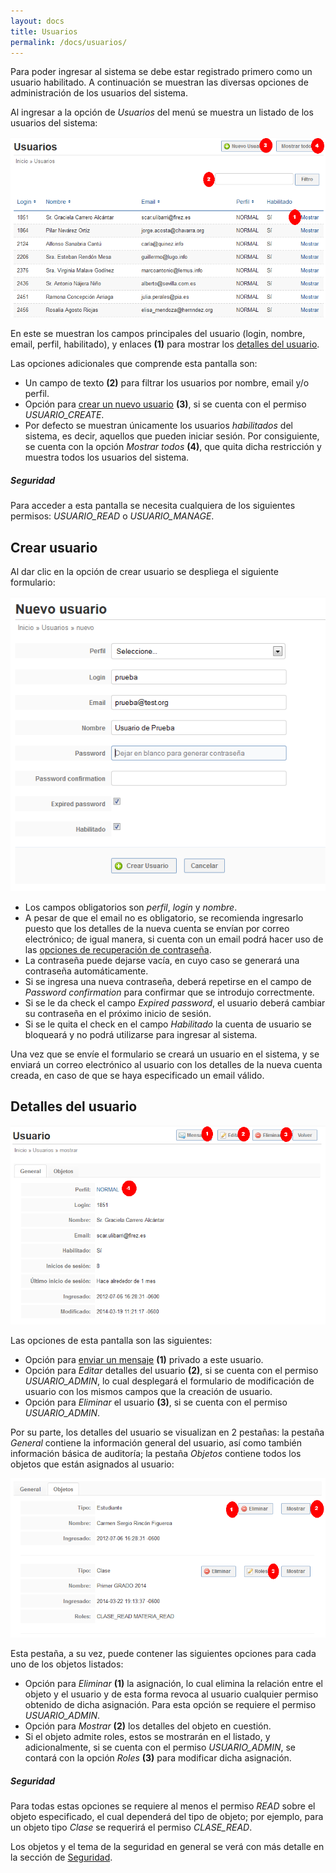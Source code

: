 ```yaml
---
layout: docs
title: Usuarios
permalink: /docs/usuarios/
---
```


Para poder ingresar al sistema se debe estar registrado primero como un usuario habilitado. A continuación se muestran las diversas opciones
de administración de los usuarios del sistema.

Al ingresar a la opción de *Usuarios* del menú se muestra un listado de los usuarios del sistema:

![listado](/img/docs/usuarios_index.png)

En este se muestran los campos principales del usuario (login, nombre, email, perfil, habilitado), y enlaces **(1)** para mostrar los
[detalles del usuario](#detalles_del_usuario).

Las opciones adicionales que comprende esta pantalla son: 

- Un campo de texto **(2)** para filtrar los usuarios por nombre, email y/o perfil.
- Opción para [crear un nuevo usuario](#crear_usuario) **(3)**, si se cuenta con el permiso *USUARIO_CREATE*.
- Por defecto se muestran únicamente los usuarios *habilitados* del sistema, es decir, aquellos que pueden iniciar sesión. Por consiguiente,
  se cuenta con la opción *Mostrar todos* **(4)**, que quita dicha restricción y muestra todos los usuarios del sistema.

<div class="note info">
  <h5>Seguridad</h5>
  <p>Para acceder a esta pantalla se necesita cualquiera de los siguientes permisos: <i>USUARIO_READ</i> o <i>USUARIO_MANAGE</i>.</p>
</div>

## Crear usuario

Al dar clic en la opción de crear usuario se despliega el siguiente formulario:

![crear](/img/docs/usuarios_new.png)

- Los campos obligatorios son *perfil*, *login* y *nombre*.
- A pesar de que el email no es obligatorio, se recomienda ingresarlo puesto que los detalles de la nueva cuenta se envían por correo electrónico;
  de igual manera, si cuenta con un email podrá hacer uso de las [opciones de recuperación de contraseña](/docs/login/#olvido_de_contrasea).
- La contraseña puede dejarse vacía, en cuyo caso se generará una contraseña automáticamente.
- Si se ingresa una nueva contraseña, deberá repetirse en el campo de *Password confirmation* para confirmar que se introdujo correctmente.
- Si se le da check el campo *Expired password*, el usuario deberá cambiar su contraseña en el próximo inicio de sesión.
- Si se le quita el check en el campo *Habilitado* la cuenta de usuario se bloqueará y no podrá utilizarse para ingresar al sistema.

Una vez que se envíe el formulario se creará un usuario en el sistema, y se enviará un correo electrónico al usuario con los detalles de la
nueva cuenta creada, en caso de que se haya especificado un email válido.

## Detalles del usuario

![detalles](/img/docs/usuario_show.png)

Las opciones de esta pantalla son las siguientes:

- Opción para [enviar un mensaje](/docs/mensajes/#crear_mensaje) **(1)** privado a este usuario.
- Opción para *Editar* detalles del usuario **(2)**, si se cuenta con el permiso *USUARIO_ADMIN*, lo cual desplegará el formulario de modificación
  de usuario con los mismos campos que la creación de usuario.
- Opción para *Eliminar* el usuario **(3)**, si se cuenta con el permiso *USUARIO_ADMIN*.

Por su parte, los detalles del usuario se visualizan en 2 pestañas: la pestaña *General* contiene la información general del usuario, así como 
también información básica de auditoría; la pestaña *Objetos* contiene todos los objetos que están asignados al usuario:

![objetos](/img/docs/usuarios_show_objetos.png)

Esta pestaña, a su vez, puede contener las siguientes opciones para cada uno de los objetos listados:

- Opción para *Eliminar* **(1)** la asignación, lo cual elimina la relación entre el objeto y el usuario y de esta forma revoca al usuario cualquier permiso
  obtenido de dicha asignación. Para esta opción se requiere el permiso *USUARIO_ADMIN*.
- Opción para *Mostrar* **(2)** los detalles del objeto en cuestión.
- Si el objeto admite roles, estos se mostrarán en el listado, y adicionalmente, si se cuenta con el permiso *USUARIO_ADMIN*, se contará con la opción
  *Roles* **(3)** para modificar dicha asignación.

<div class="note info">
  <h5>Seguridad</h5>
  <p>Para todas estas opciones se requiere al menos el permiso <i>READ</i> sobre el objeto especificado, el cual dependerá del tipo de objeto; por ejemplo,
    para un objeto tipo <i>Clase</i> se requerirá el permiso <i>CLASE_READ</i>.</p>
</div>

Los objetos y el tema de la seguridad en general se verá con más detalle en la sección de [Seguridad](/docs/seguridad/).
